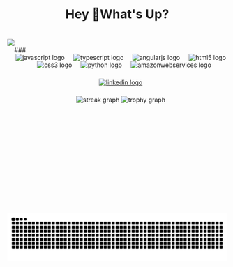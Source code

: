 <h1 align="center">Hey 👋What's Up?</h1>

###

<br clear="both">

<img align="left" height="400" src="https://sdmntprnortheu.oaiusercontent.com/files/00000000-e6dc-61f4-909f-13602a6b2814/raw?se=2025-07-22T01%3A48%3A49Z&sp=r&sv=2024-08-04&sr=b&scid=5ff76823-a841-5351-8df4-9a0554b3fcba&skoid=04233560-0ad7-493e-8bf0-1347c317d021&sktid=a48cca56-e6da-484e-a814-9c849652bcb3&skt=2025-07-22T00%3A50%3A47Z&ske=2025-07-23T00%3A50%3A47Z&sks=b&skv=2024-08-04&sig=ikC60Mc3QTq%2BLKlLaCGEXIFNzFb0NAyBaKrB%2BbQYEzQ%3D"  />
<br>
###

<div align="center">
  <img src="https://cdn.jsdelivr.net/gh/devicons/devicon/icons/javascript/javascript-original.svg" height="60" alt="javascript logo"  />
  <img width="12" />
  <img src="https://skillicons.dev/icons?i=ts" height="60" alt="typescript logo"  />
  <img width="12" />
  <img src="https://cdn.jsdelivr.net/gh/devicons/devicon/icons/angularjs/angularjs-original.svg" height="60" alt="angularjs logo"  />
  <img width="12" />
  <img src="https://cdn.jsdelivr.net/gh/devicons/devicon/icons/html5/html5-original.svg" height="60" alt="html5 logo"  />
  <img width="12" />
  <img src="https://cdn.jsdelivr.net/gh/devicons/devicon/icons/css3/css3-original.svg" height="60" alt="css3 logo"  />
  <img width="12" />
  <img src="https://skillicons.dev/icons?i=py" height="60" alt="python logo"  />
  <img width="12" />
  <img src="https://skillicons.dev/icons?i=aws" height="60" alt="amazonwebservices logo"  />
</div>

###

<div align="center">
  <a href="https://www.linkedin.com/in/vinicius-schimidt/" target="_blank">
    <img src="https://img.shields.io/static/v1?message=LinkedIn&logo=linkedin&label=&color=0077B5&logoColor=white&labelColor=&style=for-the-badge" height="25" alt="linkedin logo"  />
  </a>
</div>

###

<div align="center">
  <img src="https://streak-stats.demolab.com?user=viniciusschimidt&locale=en&mode=daily&theme=dracula&hide_border=false&border_radius=5&order=3" height="150" alt="streak graph"  />
  <img src="https://github-profile-trophy.vercel.app?username=viniciusschimidt&theme=dracula&column=-1&row=1&margin-w=8&margin-h=8&no-bg=false&no-frame=false&order=4" height="150" alt="trophy graph"  />
</div>

###

<picture>
  <source media="(prefers-color-scheme: dark)" srcset="https://raw.githubusercontent.com/viniciusschimidt/viniciusschimidt/output/pacman-contribution-graph-dark.svg">
  <source media="(prefers-color-scheme: light)" srcset="https://raw.githubusercontent.com/viniciusschimidt/viniciusschimidt/output/pacman-contribution-graph.svg">
  <img alt="pacman contribution graph" src="https://raw.githubusercontent.com/viniciusschimidt/viniciusschimidt/output/pacman-contribution-graph.svg">
</picture>

###
